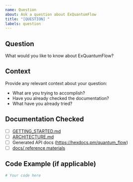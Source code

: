 ```yaml
---
name: Question
about: Ask a question about ExQuantumFlow
title: "[QUESTION] "
labels: question
---
```


## Question

What would you like to know about ExQuantumFlow?

## Context

Provide any relevant context about your question:
- What are you trying to accomplish?
- Have you already checked the documentation?
- What have you already tried?

## Documentation Checked

- [ ] [GETTING_STARTED.md](https://github.com/mikkihugo/quantum_flow/blob/main/GETTING_STARTED.md)
- [ ] [ARCHITECTURE.md](https://github.com/mikkihugo/quantum_flow/blob/main/ARCHITECTURE.md)
- [ ] Generated API docs (https://hexdocs.pm/quantum_flow)
- [ ] [docs/ reference materials](https://github.com/mikkihugo/quantum_flow/tree/main/docs)

## Code Example (if applicable)

```elixir
# Your code here
```
